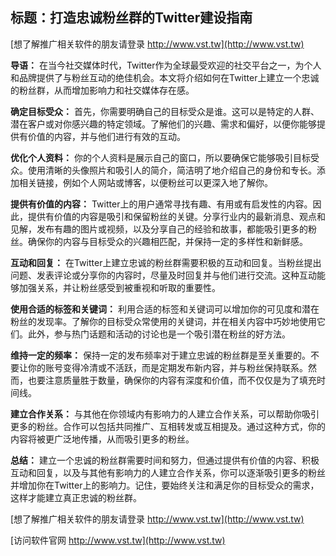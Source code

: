 ## **标题：打造忠诚粉丝群的Twitter建设指南**

[想了解推广相关软件的朋友请登录 http://www.vst.tw](http://www.vst.tw)

**导语：**
在当今社交媒体时代，Twitter作为全球最受欢迎的社交平台之一，为个人和品牌提供了与粉丝互动的绝佳机会。本文将介绍如何在Twitter上建立一个忠诚的粉丝群，从而增加影响力和社交媒体存在感。

**确定目标受众：**
首先，你需要明确自己的目标受众是谁。这可以是特定的人群、潜在客户或对你感兴趣的特定领域。了解他们的兴趣、需求和偏好，以便你能够提供有价值的内容，并与他们进行有效的互动。

**优化个人资料：**
你的个人资料是展示自己的窗口，所以要确保它能够吸引目标受众。使用清晰的头像照片和吸引人的简介，简洁明了地介绍自己的身份和专长。添加相关链接，例如个人网站或博客，以便粉丝可以更深入地了解你。

**提供有价值的内容：**
Twitter上的用户通常寻找有趣、有用或有启发性的内容。因此，提供有价值的内容是吸引和保留粉丝的关键。分享行业内的最新消息、观点和见解，发布有趣的图片或视频，以及分享自己的经验和故事，都能吸引更多的粉丝。确保你的内容与目标受众的兴趣相匹配，并保持一定的多样性和新鲜感。

**互动和回复：**
在Twitter上建立忠诚的粉丝群需要积极的互动和回复。当粉丝提出问题、发表评论或分享你的内容时，尽量及时回复并与他们进行交流。这种互动能够加强关系，并让粉丝感受到被重视和听取的重要性。

**使用合适的标签和关键词：**
利用合适的标签和关键词可以增加你的可见度和潜在粉丝的发现率。了解你的目标受众常使用的关键词，并在相关内容中巧妙地使用它们。此外，参与热门话题和活动的讨论也是一个吸引潜在粉丝的好方法。

**维持一定的频率：**
保持一定的发布频率对于建立忠诚的粉丝群是至关重要的。不要让你的账号变得冷清或不活跃，而是定期发布新内容，并与粉丝保持联系。然而，也要注意质量胜于数量，确保你的内容有深度和价值，而不仅仅是为了填充时间线。

**建立合作关系：**
与其他在你领域内有影响力的人建立合作关系，可以帮助你吸引更多的粉丝。合作可以包括共同推广、互相转发或互相提及。通过这种方式，你的内容将被更广泛地传播，从而吸引更多的粉丝。

**总结：**
建立一个忠诚的粉丝群需要时间和努力，但通过提供有价值的内容、积极互动和回复，以及与其他有影响力的人建立合作关系，你可以逐渐吸引更多的粉丝并增加你在Twitter上的影响力。记住，要始终关注和满足你的目标受众的需求，这样才能建立真正忠诚的粉丝群。

[想了解推广相关软件的朋友请登录 http://www.vst.tw](http://www.vst.tw)


[访问软件官网 http://www.vst.tw](http://www.vst.tw)

